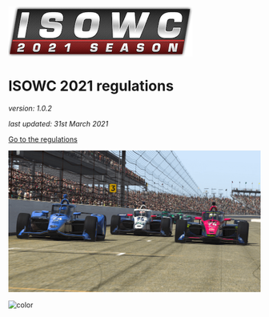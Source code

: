 ![logo](_images/league-logo.png ':size=400')

# ISOWC 2021 regulations
*version: 1.0.2*

*last updated: 31st March 2021*

[Go to the regulations](#introduction)

<!-- background image -->
![](_images/coverImage.png)

![color](#018ecc)
